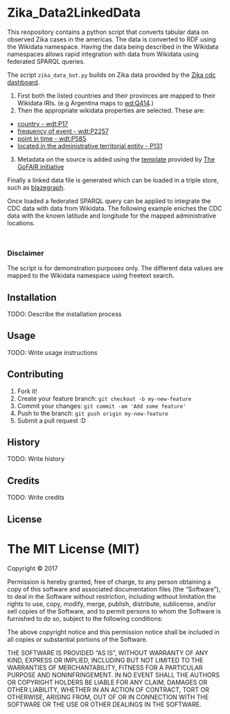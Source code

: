 # Zika_Data2LinkedData
This reopository contains a python script that converts tabular data on observed Zika cases in the americas. The data is converted to RDF using the Wikidata namespace. 
Having the data being described in the Wikidata namespaces allows rapid integration with data from Wikidata using federated SPARQL queries. 

The script `zika_data_bot.py` builds on Zika data provided by the [Zika cdc dashboard](https://chendaniely.shinyapps.io/zika_cdc_dashboard/).
1. First both the listed countries and their provinces are mapped to their Wikidata IRIs. 
(e.g Argentina maps to [wd:Q414](https://www.wikidata.org/wiki/Q414).)
2. Then the appropriate wikidata properties are selected. These are:
* [country - wdt:P17](http://www.wikidata.org/prop/direct/P17)
* [frequency of event - wdt:P2257](http://www.wikidata.org/prop/direct/P2257)
* [point in time - wdt:P585](http://www.wikidata.org/prop/direct/P585)
* [located in the administrative territorial entity - P131](http://www.wikidata.org/prop/direct/P131)
3. Metadata on the source is added using the [template](https://oncoxl.fair-dtls.surf-hosted.nl/editor/#!/) provided by [The GoFAIR initiative](https://www.dtls.nl/fair-data/go-fair/)

Finally a linked data file is generated which can be loaded in a triple store, such as [blazegraph](https://www.blazegraph.com/). 

Once loaded a federated SPARQL query can be applied to integrate the CDC data with data from Wikidata. 
The following example eniches the CDC data with the known latitude and longitude for the mapped administrative locations. 

```sparql


```

### Disclaimer
The script is for demonstration purposes only. The different data values 
are mapped to the Wikidata namespace using freetext search.  
## Installation
TODO: Describe the installation process
## Usage
TODO: Write usage instructions
## Contributing
1. Fork it!
2. Create your feature branch: `git checkout -b my-new-feature`
3. Commit your changes: `git commit -am 'Add some feature'`
4. Push to the branch: `git push origin my-new-feature`
5. Submit a pull request :D
## History
TODO: Write history
## Credits
TODO: Write credits
## License
The MIT License (MIT)
=====================

Copyright © 2017 

Permission is hereby granted, free of charge, to any person
obtaining a copy of this software and associated documentation
files (the “Software”), to deal in the Software without
restriction, including without limitation the rights to use,
copy, modify, merge, publish, distribute, sublicense, and/or sell
copies of the Software, and to permit persons to whom the
Software is furnished to do so, subject to the following
conditions:

The above copyright notice and this permission notice shall be
included in all copies or substantial portions of the Software.

THE SOFTWARE IS PROVIDED “AS IS”, WITHOUT WARRANTY OF ANY KIND,
EXPRESS OR IMPLIED, INCLUDING BUT NOT LIMITED TO THE WARRANTIES
OF MERCHANTABILITY, FITNESS FOR A PARTICULAR PURPOSE AND
NONINFRINGEMENT. IN NO EVENT SHALL THE AUTHORS OR COPYRIGHT
HOLDERS BE LIABLE FOR ANY CLAIM, DAMAGES OR OTHER LIABILITY,
WHETHER IN AN ACTION OF CONTRACT, TORT OR OTHERWISE, ARISING
FROM, OUT OF OR IN CONNECTION WITH THE SOFTWARE OR THE USE OR
OTHER DEALINGS IN THE SOFTWARE.
